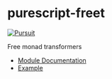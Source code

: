 # purescript-freet

[![Pursuit](http://pursuit.purescript.org/packages/purescript-freet/badge)](http://pursuit.purescript.org/packages/purescript-freet/)

Free monad transformers

- [Module Documentation](docs/Control/Monad/Free/Trans.md)
- [Example](test/Main.purs)
